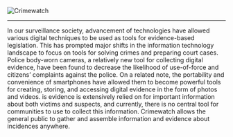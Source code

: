 ![Crimewatch](http://imgur.com/724Vw4K.png "Crimewatch")
___

In our surveillance society, advancement of technologies have allowed various digital techniques to be used as tools for evidence-based legislation. This has prompted major shifts in the information technology landscape to focus on tools for solving crimes and preparing court cases. Police body-worn cameras, a relatively new tool for collecting digital evidence, have been found to decrease the likelihood of use-of-force and citizens’ complaints against the police. On a related note, the portability and convenience of smartphones have allowed them to become powerful tools for creating, storing, and accessing digital evidence in the form of photos and videos. is evidence is extensively relied on for important information about both victims and suspects, and currently, there is no central tool for communities to use to collect this information. Crimewatch allows the general public to gather and assemble information and evidence about incidences anywhere.

